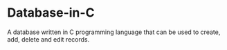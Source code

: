 # Database-in-C

A database written in C programming language that can be used to create, add, delete and edit records.
